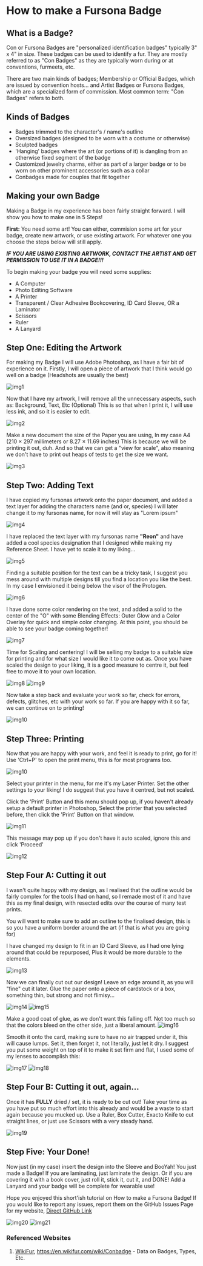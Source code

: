 # How to make a Fursona Badge

## What is a Badge?
Con or Fursona Badges are "personalized identification badges" typically 3" x 4" in size. These badges can be used to identify a fur.
They are mostly referred to as "Con Badges" as they are typically worn during or at conventions, furmeets, etc.

There are two main kinds of badges; Membership or Official Badges, which are issued by convention hosts... and Artist Badges or Fursona Badges, which are a specialized form of commission. Most common term: "Con Badges" refers to both.

## Kinds of Badges
* Badges trimmed to the character's / name's outline
* Oversized badges (designed to be worn with a costume or otherwise)
* Sculpted badges
* 'Hanging' badges where the art (or portions of it) is dangling from an otherwise fixed segment of the badge
* Customized jewelry charms, either as part of a larger badge or to be worn on other prominent accessories such as a collar
* Conbadges made for couples that fit together


## Making your own Badge
Making a Badge in my experience has been fairly straight forward. I will show you how to make one in 5 Steps!

**First:** You need some art! You can either, commision some art for your badge, create new artwork, or use existing artwork. For whatever one you choose the steps below will still apply.

___IF YOU ARE USING EXISTING ARTWORK, CONTACT THE ARTIST AND GET PERMISSION TO USE IT IN A BADGE!!!___

To begin making your badge you will need some supplies:
* A Computer
* Photo Editing Software
* A Printer
* Transparent / Clear Adhesive Bookcovering, ID Card Sleeve, OR a Laminator
* Scissors
* Ruler
* A Lanyard



## Step One: Editing the Artwork
For making my Badge I will use Adobe Photoshop, as I have a fair bit of experience on it.
Firstly, I will open a piece of artwork that I think would go well on a badge (Headshots are usually the best)

![img1](https://i.imgur.com/Ule2bcq.jpg)

Now that I have my artwork, I will remove all the unnecessary aspects, such as: Background, Text, Etc (Optional)
This is so that when I print it, I will use less ink, and so it is easier to edit.

![img2](https://i.imgur.com/C1hL9kx.jpg)

Make a new document the size of the Paper you are using, In my case A4 (210 × 297 millimeters or 8.27 × 11.69 inches)
This is because we will be printing it out, duh. And so that we can get a "view for scale", also meaning we don't have to print out heaps of tests to get the size we want.

![img3](https://i.imgur.com/LgM0kC3.jpg)



## Step Two: Adding Text
I have copied my fursonas artwork onto the paper document, and added a text layer for adding the characters name (and or, species)
I will later change it to my fursonas name, for now it will stay as "Lorem ipsum"

![img4](https://i.imgur.com/1C43krx.jpg)

I have replaced the text layer with my fursonas name **"Reon"** and have added a cool species designation that I designed while making my Reference Sheet. I have yet to scale it to my liking...

![img5](https://i.imgur.com/8ZzeRLY.jpg)

Finding a suitable position for the text can be a tricky task, I suggest you mess around with multiple designs till you find a location you like the best. In my case I envisioned it being below the visor of the Protogen.

![img6](https://i.imgur.com/Ye0NI8K.jpg)

I have done some color rendering on the text, and added a solid to the center of the "O" with some Blending Effects: Outer Glow and a Color Overlay for quick and simple color changing. At this point, you should be able to see your badge coming together!

![img7](https://i.imgur.com/e4IU8m6.jpg)

Time for Scaling and centering!
I will be selling my badge to a suitable size for printing and for what size I would like it to come out as.
Once you have scaled the design to your liking, It is a good measure to centre it, but feel free to move it to your own location.

![img8](https://i.imgur.com/q1M0ms0.jpg)
![img9](https://i.imgur.com/CUCDWD3.jpg)

Now take a step back and evaluate your work so far, check for errors, defects, glitches, etc with your work so far. If you are happy with it so far, we can continue on to printing!

![img10](https://i.imgur.com/kwYwZde.jpg)



## Step Three: Printing
Now that you are happy with your work, and feel it is ready to print, go for it!
Use 'Ctrl+P' to open the print menu, this is for most programs too.

![img10](https://i.imgur.com/u0EqCzE.jpg)

Select your printer in the menu, for me it's my Laser Printer.
Set the other settings to your liking! I do suggest that you have it centred, but not scaled.

Click the 'Print' Button and this menu should pop up, if you haven't already setup a default printer in Photoshop, Select the printer that you selected before, then click the 'Print' Button on that window.

![img11](https://i.imgur.com/FcQiM0S.jpg)

This message may pop up if you don't have it auto scaled, ignore this and click 'Proceed'

![img12](https://i.imgur.com/vJ6d1t5.jpg)



## Step Four A: Cutting it out
I wasn't quite happy with my design, as I realised that the outline would be fairly complex for the tools I had on hand, so I remade most of it and have this as my final design, with resected edits over the course of many test prints.

You will want to make sure to add an outline to the finalised design, this is so you have a uniform border around the art (if that is what you are going for)

I have changed my design to fit in an ID Card Sleeve, as I had one lying around that could be repurposed, Plus it would be more durable to the elements.

![img13](https://i.imgur.com/kbf30XE.jpg)

Now we can finally cut out our design! Leave an edge around it, as you will "fine" cut it later.
Glue the paper onto a piece of cardstock or a box, something thin, but strong and not flimisy...

![img14](https://i.imgur.com/RRD3buL.jpg)
![img15](https://i.imgur.com/s1EIged.jpg)

Make a good coat of glue, as we don't want this falling off. Not too much so that the colors bleed on the other side, just a liberal amount.
![img16](https://i.imgur.com/BTckfsz.jpg)

Smooth it onto the card, making sure to have no air trapped under it, this will cause lumps. Set it, then forget it, not literally, just let it dry. I suggest you put some weight on top of it to make it set firm and flat, I used some of my lenses to accomplish this:

![img17](https://i.imgur.com/hWwNXMO.jpg)
![img18](https://i.imgur.com/v0c7wSd.jpg)



## Step Four B: Cutting it out, again...

Once it has **FULLY** dried / set, it is ready to be cut out! Take your time as you have put so much effort into this already and would be a waste to start again because you mucked up. Use a Ruler, Box Cutter, Exacto Knife to cut straight lines, or just use Scissors with a very steady hand.

![img19](https://i.imgur.com/kwxJmCA.jpg)



## Step Five: Your Done!
Now just (in my case) insert the design into the Sleeve and BooYah! You just made a Badge!
If you are laminating, just laminate the design. Or if you are covering it with a book cover, just roll it, stick it, cut it, and DONE!
Add a Lanyard and your badge will be complete for wearable use!

Hope you enjoyed this short'ish tutorial on How to make a Fursona Badge! If you would like to report any issues, report them on the GitHub Issues Page for my website, [Direct GitHub Link](https://github.com/TitusStudiosMediaGroup/titusstudiosmediagroup.github.io)

![img20](https://i.imgur.com/ErD5XS3.jpg)
![img21](https://i.imgur.com/myDaPqX.jpg)



### Referenced Websites 
1. [WikiFur](https://en.wikifur.com/wiki/Conbadge), https://en.wikifur.com/wiki/Conbadge - Data on Badges, Types, Etc.
